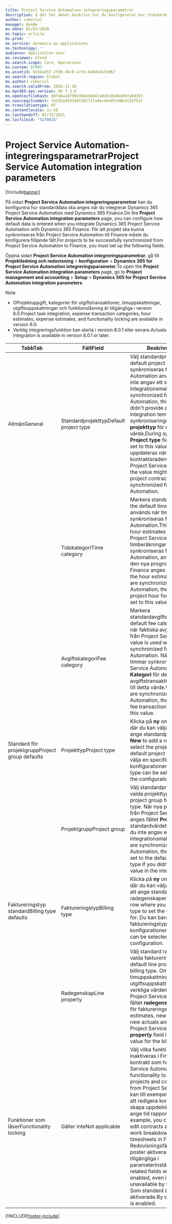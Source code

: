 ```yaml
---
title: Project Service Automation-integreringsparametrar
description: I det här ämnet beskrivs hur du konfigurerar hur standarddata ska anges när du integrerar Microsoft Dynamics 365 for Project Service Automation med Microsoft Dynamics 365 Finance.
author: ruhercul
manager: AnnBe
ms.date: 03/03/2020
ms.topic: article
ms.prod: ''
ms.service: dynamics-ax-applications
ms.technology: ''
audience: Application User
ms.reviewer: kfend
ms.search.scope: Core, Operations
ms.custom: 87983
ms.assetid: b454ad57-2fd6-46c9-a77e-646de4153067
ms.search.region: Global
ms.author: ruhercul
ms.search.validFrom: 2016-11-28
ms.dyn365.ops.version: AX 7.3.0
ms.openlocfilehash: b8faba1d799e360e58d47a02dc8b46e09fa0d393
ms.sourcegitcommit: fa32b1893286f20271fa4ec4be8fc68bd135f53c
ms.translationtype: HT
ms.contentlocale: sv-SE
ms.lasthandoff: 02/15/2021
ms.locfileid: "5270925"
---
```

# <a name="project-service-automation-integration-parameters"></a><span data-ttu-id="57dba-103">Project Service Automation-integreringsparametrar</span><span class="sxs-lookup"><span data-stu-id="57dba-103">Project Service Automation integration parameters</span></span>

[!include[banner](../includes/banner.md)]

<span data-ttu-id="57dba-104">På sidan **Project Service Automation integreringsparametrar** kan du konfigurera hur standarddata ska anges när du integrerar Dynamics 365 Project Service Automation med Dynamics 365 Finance.</span><span class="sxs-lookup"><span data-stu-id="57dba-104">On the **Project Service Automation integration parameters** page, you can configure how default data is entered when you integrate Dynamics 365 Project Service Automation with Dynamics 365 Finance.</span></span> <span data-ttu-id="57dba-105">För att projekt ska kunna synkroniseras från Project Service Automation till Finance måste du konfigurera följande fält.</span><span class="sxs-lookup"><span data-stu-id="57dba-105">For projects to be successfully synchronized from Project Service Automation to Finance, you must set up the following fields.</span></span>

<span data-ttu-id="57dba-106">Öppna sidan **Project Service Automation integreringsparametrar**, gå till **Projektledning och redovisning** \> **konfiguration** \> **Dynamics 365 for Project Service Automation integreringsparameter**.</span><span class="sxs-lookup"><span data-stu-id="57dba-106">To open the **Project Service Automation integration parameters** page, go to **Project management and accounting** \> **Setup** \> **Dynamics 365 for Project Service Automation integration parameters**.</span></span> 

> [!NOTE]
> - <span data-ttu-id="57dba-107">OProjektuppgift, kategorier för utgiftstransaktioner, timuppskattningar, utgiftsuppskattningar och funktionslåsning är tillgängliga i version 8.0.</span><span class="sxs-lookup"><span data-stu-id="57dba-107">Project task integration, expense transaction categories, hour estimates, expense estimates, and functionality locking are available in version 8.0.</span></span>
> - <span data-ttu-id="57dba-108">Verklig integreringsfunktion kan starta i version 8.0.1 eller senare.</span><span class="sxs-lookup"><span data-stu-id="57dba-108">Actuals integration is available in version 8.0.1 or later.</span></span>


| <span data-ttu-id="57dba-109">Tabb</span><span class="sxs-lookup"><span data-stu-id="57dba-109">Tab</span></span>                    | <span data-ttu-id="57dba-110">Fält</span><span class="sxs-lookup"><span data-stu-id="57dba-110">Field</span></span>                | <span data-ttu-id="57dba-111">Beskrivning</span><span class="sxs-lookup"><span data-stu-id="57dba-111">Description</span></span> |
|------------------------|----------------------|-------------|
| <span data-ttu-id="57dba-112">Allmän</span><span class="sxs-lookup"><span data-stu-id="57dba-112">General</span></span>                | <span data-ttu-id="57dba-113">Standardprojekttyp</span><span class="sxs-lookup"><span data-stu-id="57dba-113">Default project type</span></span> | <span data-ttu-id="57dba-114">Välj standardprojekttyp.</span><span class="sxs-lookup"><span data-stu-id="57dba-114">Select the default project type.</span></span> <span data-ttu-id="57dba-115">När projekt synkroniseras från Project Service Automation används värdet om du inte angav ett standardvärde i integrationsmallen.</span><span class="sxs-lookup"><span data-stu-id="57dba-115">When projects are synchronized from Project Service Automation, this value is used if you didn't provide a default value in the integration template.</span></span> <span data-ttu-id="57dba-116">Under synkroniseringen anges fältet **projekttyp** för nya projekt till detta värde.</span><span class="sxs-lookup"><span data-stu-id="57dba-116">During synchronization, the **Project type** field of new projects is set to this value.</span></span> <span data-ttu-id="57dba-117">Värdet kan emellertid uppdateras när projekt kontraktsraderna synkroniseras från Project Service Automation.</span><span class="sxs-lookup"><span data-stu-id="57dba-117">However, the value might be updated when the project contract lines are synchronized from Project Service Automation.</span></span> |
|                        | <span data-ttu-id="57dba-118">Tidskategori</span><span class="sxs-lookup"><span data-stu-id="57dba-118">Time category</span></span>        | <span data-ttu-id="57dba-119">Markera standardtidskategorin.</span><span class="sxs-lookup"><span data-stu-id="57dba-119">Select the default time category.</span></span> <span data-ttu-id="57dba-120">Värdet används när timuppskattningar synkroniseras från Project Service Automation.</span><span class="sxs-lookup"><span data-stu-id="57dba-120">This value is used when hour estimates are synchronized from Project Service Automation.</span></span> <span data-ttu-id="57dba-121">När timberäkningarna och faktiska timmar synkroniseras från Project Service Automation, anges fältet **Kategori** för den nya prognosen för projekttid i Finance anges till detta värde.</span><span class="sxs-lookup"><span data-stu-id="57dba-121">When the hour estimates and hour actuals are synchronized from Project Service Automation, the **Category** field of new project hour forecasts in Finance is set to this value.</span></span> |
|                        | <span data-ttu-id="57dba-122">Avgiftskategori</span><span class="sxs-lookup"><span data-stu-id="57dba-122">Fee category</span></span>         | <span data-ttu-id="57dba-123">Markera standardavgiftskategorin.</span><span class="sxs-lookup"><span data-stu-id="57dba-123">Select the default fee category.</span></span> <span data-ttu-id="57dba-124">Värdet används när faktiska avgifter synkroniseras från Project Service Automation.</span><span class="sxs-lookup"><span data-stu-id="57dba-124">This value is used when fee actuals are synchronized from Project Service Automation.</span></span> <span data-ttu-id="57dba-125">När faktiska avgifter timmar synkroniseras från Project Service Automation, anges fältet **Kategori** för den nya avgiftstransaktionen i Finance anges till detta värde.</span><span class="sxs-lookup"><span data-stu-id="57dba-125">When the fee actuals are synchronized from Project Service Automation, the **Category** field of new fee transactions in Finance is set to this value.</span></span> |
| <span data-ttu-id="57dba-126">Standard för projektgrupp</span><span class="sxs-lookup"><span data-stu-id="57dba-126">Project group defaults</span></span> | <span data-ttu-id="57dba-127">Projekttyp</span><span class="sxs-lookup"><span data-stu-id="57dba-127">Project type</span></span>         | <span data-ttu-id="57dba-128">Klicka på **ny** om du vill lägga till en rad där du kan välja projekt typen för att ange standardprojektgruppen.</span><span class="sxs-lookup"><span data-stu-id="57dba-128">Click **New** to add a row where you can select the project type to set the default project group for.</span></span> <span data-ttu-id="57dba-129">Du kan bara välja en specifik projekttyp en gång i konfigurationen.</span><span class="sxs-lookup"><span data-stu-id="57dba-129">A specific project type can be selected only one time in the configuration.</span></span> |
|                        | <span data-ttu-id="57dba-130">Projektgrupp</span><span class="sxs-lookup"><span data-stu-id="57dba-130">Project group</span></span>        | <span data-ttu-id="57dba-131">Välj standardprojektgrupp för den valda projekttypen.</span><span class="sxs-lookup"><span data-stu-id="57dba-131">Select the default project group for the selected project type.</span></span> <span data-ttu-id="57dba-132">När nya projekt synkroniseras från Project Service Automation anges fältet **Projektgrupp** till standardvärdet för projekttypen om du inte angav ett standardvärde i integrationsmallen.</span><span class="sxs-lookup"><span data-stu-id="57dba-132">When new projects are synchronized from Project Service Automation, the **Project group** field is set to the default value for the project type if you didn't provide a default value in the integration template.</span></span> |
| <span data-ttu-id="57dba-133">Faktureringstyp standard</span><span class="sxs-lookup"><span data-stu-id="57dba-133">Billing type defaults</span></span>  | <span data-ttu-id="57dba-134">Faktureringstyp</span><span class="sxs-lookup"><span data-stu-id="57dba-134">Billing type</span></span>         | <span data-ttu-id="57dba-135">Klicka på **ny** om du vill lägga till en rad där du kan välja faktureringstypen för att ange standard radegenskapen.</span><span class="sxs-lookup"><span data-stu-id="57dba-135">Click **New** to add a row where you can select the billing type to set the default line property for.</span></span> <span data-ttu-id="57dba-136">Du kan bara välja en specifik faktureringstyp en gång i konfigurationen.</span><span class="sxs-lookup"><span data-stu-id="57dba-136">A specific billing type can be selected only one time in the configuration.</span></span> |
|                        | <span data-ttu-id="57dba-137">Radegenskap</span><span class="sxs-lookup"><span data-stu-id="57dba-137">Line property</span></span>        | <span data-ttu-id="57dba-138">Välj standard radegenskap för den valda faktureringstypen.</span><span class="sxs-lookup"><span data-stu-id="57dba-138">Select the default line property for the selected billing type.</span></span> <span data-ttu-id="57dba-139">Om nya timuppskattningar, nya utgiftsuppskattningar eller nya verkliga värden synkroniseras från Project Service Automation anges fältet **radegenskap** till standardvärdet för faktureringstypen.</span><span class="sxs-lookup"><span data-stu-id="57dba-139">When new hour estimates, new expense estimates, or new actuals are synchronized from Project Service Automation, the **Line property** field is set to the default value for the billing type.</span></span> |
| <span data-ttu-id="57dba-140">Funktioner som låser</span><span class="sxs-lookup"><span data-stu-id="57dba-140">Functionality locking</span></span>  | <span data-ttu-id="57dba-141">Gäller inte</span><span class="sxs-lookup"><span data-stu-id="57dba-141">Not applicable</span></span>       | <span data-ttu-id="57dba-142">Välj vilka funktioner som ska inaktiveras i Finance för projekt och kontrakt som härrör från Project Service Automation.</span><span class="sxs-lookup"><span data-stu-id="57dba-142">Select the functionality to disable in Finance for projects and contracts that originated from Project Service Automation.</span></span> <span data-ttu-id="57dba-143">Du kan till exempel inaktivera möjligheten att redigera kontrakt och projekt, skapa uppdelnings strukturer och ange tid rapporter i Finance.</span><span class="sxs-lookup"><span data-stu-id="57dba-143">For example, you can turn off the ability to edit contracts and projects, create work breakdown structures, and enter timesheets in Finance.</span></span> <span data-ttu-id="57dba-144">Redovisningsfält som är relaterade till poster aktiveras även om de inte är tillgängliga i parameterinställningarna.</span><span class="sxs-lookup"><span data-stu-id="57dba-144">Accounting-related fields will continue to be enabled, even if they are made unavailable by the parameter setting.</span></span> <span data-ttu-id="57dba-145">Som standard är alla funktioner aktiverade.</span><span class="sxs-lookup"><span data-stu-id="57dba-145">By default, all functionality is enabled.</span></span> |


[!INCLUDE[footer-include](../includes/footer-banner.md)]